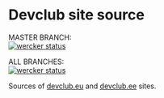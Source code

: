 # Devclub site source

MASTER BRANCH:\
[![wercker status](https://app.wercker.com/status/6c87fb41403f5889a24bc49a85edd496/m/master "wercker status (master)")](https://app.wercker.com/project/byKey/6c87fb41403f5889a24bc49a85edd496)

ALL BRANCHES:\
[![wercker status](https://app.wercker.com/status/6c87fb41403f5889a24bc49a85edd496/m/ "wercker status (all)")](https://app.wercker.com/project/byKey/6c87fb41403f5889a24bc49a85edd496)

Sources of [devclub.eu](http://devclub.eu) and [devclub.ee](http://devclub.ee) sites.
